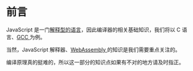 # 前言

JavaScript 是一门[解释型的语言](https://zh.wikipedia.org/wiki/%E7%9B%B4%E8%AD%AF%E8%AA%9E%E8%A8%80)，因此编译器的相关基础知识，我们将以 C 语言、[GCC ](https://zh.wikipedia.org/wiki/GCC)为例。

当然，JavaScript 解释器、[WebAssembly ](https://developer.mozilla.org/zh-CN/docs/WebAssembly)的知识是我们需要重点关注的。

编译原理真的挺难的，所以这一部分的知识点如果有不对的地方请及时指正。

